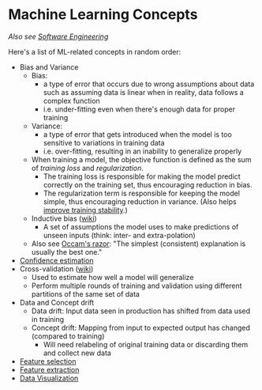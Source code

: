 # Machine Learning Concepts

*Also see [Software Engineering](https://github.com/johncf/learn-log/blob/master/software-engineering.md)*

Here's a list of ML-related concepts in random order:

- Bias and Variance
  - Bias:
    - a type of error that occurs due to wrong assumptions about data such as assuming data is linear when in reality, data follows a complex function
    - i.e. under-fitting even when there's enough data for proper training
  - Variance:
    - a type of error that gets introduced when the model is too sensitive to variations in training data
    - i.e. over-fitting, resulting in an inability to generalize properly
  - When training a model, the objective function is defined as the sum of *training loss* and *regularization*.
    - The training loss is responsible for making the model predict correctly on the training set, thus encouraging reduction in bias.
    - The regularization term is responsible for keeping the model simple, thus encouraging reduction in variance. (Also helps [improve training stability](https://github.com/johncf/learn-log/blob/master/2023-07-10.md#regularization).)
  - Inductive bias ([wiki](https://en.wikipedia.org/wiki/Inductive_bias))
    - A set of assumptions the model uses to make predictions of unseen inputs (think: inter- and extra-polation)
  - Also see [Occam's razor](https://en.wikipedia.org/wiki/Occam's_razor): "The simplest (consistent) explanation is usually the best one."
- [Confidence estimation](https://github.com/johncf/learn-log/blob/master/2023-05-22.md#confidence-estimation)
- Cross-validation ([wiki](https://en.wikipedia.org/wiki/Cross-validation_%28statistics%29))
  - Used to estimate how well a model will generalize
  - Perform multiple rounds of training and validation using different partitions of the same set of data
- Data and Concept drift
  - Data drift: Input data seen in production has shifted from data used in training
  - Concept drift: Mapping from input to expected output has changed (compared to training)
    - Will need relabeling of original training data or discarding them and collect new data
- [Feature selection](https://github.com/johncf/learn-log/blob/master/2023-05-01.md#feature-selection)
- [Feature extraction](https://github.com/johncf/learn-log/blob/master/2023-05-01.md#feature-extraction)
- [Data Visualization](https://github.com/johncf/learn-log/blob/master/2023-05-01.md#data-visualization)
